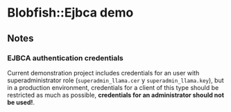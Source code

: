 # Blobfish::Ejbca demo

## Notes

### EJBCA authentication credentials

Current demonstration project includes credentials for an user with superadministrator role (`superadmin_llama.cer` y `superadmin_llama.key`), but in a production environment, credentials for a client of this type should be restricted as much as possible, **credentials for an administrator should not be used!**.